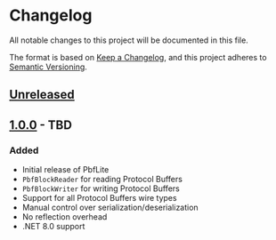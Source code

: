 # Changelog

All notable changes to this project will be documented in this file.

The format is based on [Keep a Changelog](https://keepachangelog.com/en/1.0.0/),
and this project adheres to [Semantic Versioning](https://semver.org/spec/v2.0.0.html).

## [Unreleased]

## [1.0.0] - TBD

### Added
- Initial release of PbfLite
- `PbfBlockReader` for reading Protocol Buffers
- `PbfBlockWriter` for writing Protocol Buffers
- Support for all Protocol Buffers wire types
- Manual control over serialization/deserialization
- No reflection overhead
- .NET 8.0 support

[Unreleased]: https://github.com/lukaskabrt/PbfLITE/compare/v1.0.0...HEAD
[1.0.0]: https://github.com/lukaskabrt/PbfLITE/releases/tag/v1.0.0
